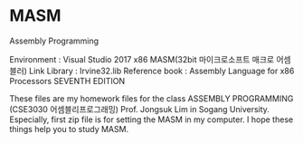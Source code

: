 # MASM
Assembly Programming

Environment : Visual Studio 2017 x86 MASM(32bit 마이크로소프트 매크로 어셈블러)
Link Library : Irvine32.lib
Reference book : Assembly Language for x86 Processors SEVENTH EDITION

These files are my homework files for the class ASSEMBLY PROGRAMMING (CSE3030 어셈블리프로그래밍) Prof. Jongsuk Lim in Sogang University.
Especially, first zip file is for setting the MASM in my computer.
I hope these things help you to study MASM.
